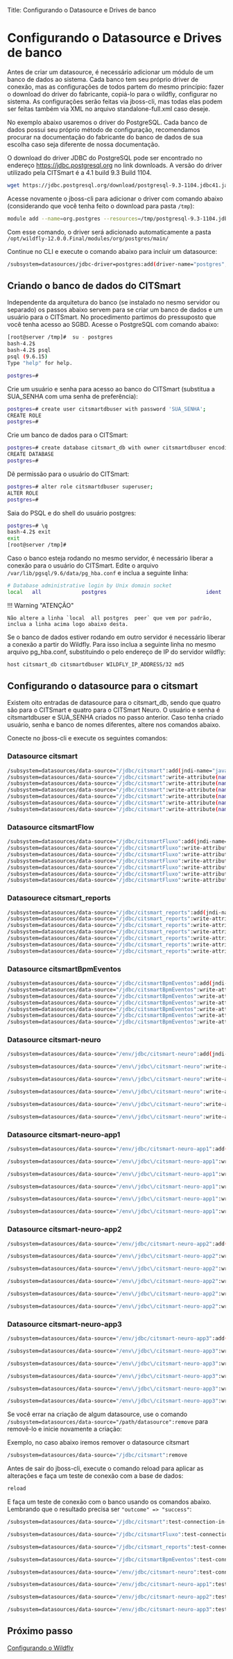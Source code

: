 Title: Configurando o Datasource e Drives de banco

# Configurando o Datasource e Drives de banco

Antes de criar um datasource, é necessário adicionar um módulo de um banco de dados ao sistema. Cada banco tem seu próprio driver de conexão, mas as configurações de todos partem do mesmo princípio: fazer o download do driver do fabricante, copiá-lo para o wildfly, configurar no sistema. As configurações serão feitas via jboss-cli, mas todas elas podem ser feitas também via XML no arquivo standalone-full.xml caso deseje.

No exemplo abaixo usaremos o driver do PostgreSQL. Cada banco de dados possui seu próprio método de configuração, recomendamos procurar na documentação do fabricante do banco de dados de sua escolha caso seja diferente de nossa documentação.

O download do driver JDBC do PostgreSQL pode ser encontrado no endereço https://jdbc.postgresql.org no link downloads. A versão do driver utilizado pela CITSmart é a 4.1 build 9.3 Build 1104.

```sh
wget https://jdbc.postgresql.org/download/postgresql-9.3-1104.jdbc41.jar
```

Acesse novamente o jboss-cli para adicionar o driver com comando abaixo (considerando que você tenha feito o download para pasta `/tmp`):

```sh
module add --name=org.postgres --resources=/tmp/postgresql-9.3-1104.jdbc41.jar --dependencies=javax.api,javax.transaction.api
```

Com esse comando, o driver será adicionado automaticamente a pasta `/opt/wildfly-12.0.0.Final/modules/org/postgres/main/`

Continue no CLI e execute o comando abaixo para incluir um datasource:

```sh
/subsystem=datasources/jdbc-driver=postgres:add(driver-name="postgres",driver-module-name="org.postgres",driver-xa-datasource-class-name=org.postgresql.xa.PGXADataSource
```

## Criando o banco de dados do CITSmart

Independente da arquitetura do banco (se instalado no nesmo servidor ou separado) os passos abaixo servem para se criar um banco de dados e um usuário para o CITSmart. No procedimento partimos do pressuposto que você tenha acesso ao SGBD. Acesse o PostgreSQL com comando abaixo:

```sh
[root@server /tmp]#  su - postgres
bash-4.2$
bash-4.2$ psql
psql (9.6.15)
Type "help" for help.

postgres=#
```
Crie um usuário e senha para acesso ao banco do CITSmart (substitua a SUA_SENHA com uma senha de preferência):

```sh
postgres=# create user citsmartdbuser with password 'SUA_SENHA';
CREATE ROLE
postgres=#
```
Crie um banco de dados para o CITSmart:

```sh
postgres=# create database citsmart_db with owner citsmartdbuser encoding 'UTF8' tablespace pg_default;
CREATE DATABASE
postgres=#
```
Dê permissão para o usuário do CITSmart:

```sh
postgres=# alter role citsmartdbuser superuser;
ALTER ROLE
postgres=#
```

Saia do PSQL e do shell do usuário postgres:

```sh
postgres=# \q
bash-4.2$ exit
exit
[root@server /tmp]#
```
Caso o banco esteja rodando no mesmo servidor, é necessário liberar a conexão para o usuário do CITSmart. Edite o arquivo  `/var/lib/pgsql/9.6/data/pg_hba.conf` e inclua a seguinte linha:

```sh
# Database administrative login by Unix domain socket
local   all             postgres                                ident
```
!!! Warning "ATENÇÃO"

    Não altere a linha `local  all postgres  peer` que vem por padrão, inclua a linha acima logo abaixo desta.


Se o banco de dados estiver rodando em outro servidor é necessário liberar a conexão a partir do Wildfly. Para isso inclua a seguinte linha no mesmo arquivo pg_hba.conf, substituindo o pelo endereço de IP do servidor wildfly:

```sh
host citsmart_db citsmartdbuser WILDFLY_IP_ADDRESS/32 md5
```

## Configurando o datasource para o citsmart

Existem oito entradas de datasource para o citsmart_db, sendo que quatro são para o CITSmart e quatro para o CITSmart Neuro. O usuário e senha é citsmartdbuser e SUA_SENHA criados no passo anterior. Caso tenha criado usuário, senha e banco de nomes diferentes, altere nos comandos abaixo.

Conecte no jboss-cli e execute os seguintes comandos:

### Datasource citsmart

```sh
/subsystem=datasources/data-source="/jdbc/citsmart":add(jndi-name="java:/jdbc/citsmart",driver-name="postgres",connection-url="jdbc:postgresql://pgdata.citsmart.com:5432/citsmart_db",user-name="citsmartdbuser",password="exemplo123",driver-class="org.postgresql.Driver", enabled=true, use-java-context=true)
/subsystem=datasources/data-source="/jdbc/citsmart":write-attribute(name=min-pool-size,value=10)
/subsystem=datasources/data-source="/jdbc/citsmart":write-attribute(name=max-pool-size,value=300)
/subsystem=datasources/data-source="/jdbc/citsmart":write-attribute(name=pool-prefill,value=true)
/subsystem=datasources/data-source="/jdbc/citsmart":write-attribute(name=flush-strategy,value=FailingConnectionOnly)
/subsystem=datasources/data-source="/jdbc/citsmart":write-attribute(name=blocking-timeout-wait-millis,value=60000)
/subsystem=datasources/data-source="/jdbc/citsmart":write-attribute(name=idle-timeout-minutes,value=5)
```

### Datasource citsmartFlow

```sh
/subsystem=datasources/data-source="/jdbc/citsmartFluxo":add(jndi-name="java:/jdbc/citsmartFluxo",driver-name="postgres",connection-url="jdbc:postgresql://pgdata.citsmart.com:5432/citsmart_db",user-name="citsmartdbuser",password="exemplo123",driver-class="org.postgresql.Driver", enabled=true, use-java-context=true)
/subsystem=datasources/data-source="/jdbc/citsmartFluxo":write-attribute(name=min-pool-size,value=10)
/subsystem=datasources/data-source="/jdbc/citsmartFluxo":write-attribute(name=max-pool-size,value=300)
/subsystem=datasources/data-source="/jdbc/citsmartFluxo":write-attribute(name=pool-prefill,value=true)
/subsystem=datasources/data-source="/jdbc/citsmartFluxo":write-attribute(name=flush-strategy,value=FailingConnectionOnly)
/subsystem=datasources/data-source="/jdbc/citsmartFluxo":write-attribute(name=blocking-timeout-wait-millis,value=60000)
/subsystem=datasources/data-source="/jdbc/citsmartFluxo":write-attribute(name=idle-timeout-minutes,value=5)
```

### Datasourece citsmart_reports

```sh
/subsystem=datasources/data-source="/jdbc/citsmart_reports":add(jndi-name="java:/jdbc/citsmart_reports",driver-name="postgres",connection-url="jdbc:postgresql://pgdata.citsmart.com:5432/citsmart_db",user-name="citsmartdbuser",password="exemplo123",driver-class="org.postgresql.Driver", enabled=true, use-java-context=true)
/subsystem=datasources/data-source="/jdbc/citsmart_reports":write-attribute(name=min-pool-size,value=10)
/subsystem=datasources/data-source="/jdbc/citsmart_reports":write-attribute(name=max-pool-size,value=300)
/subsystem=datasources/data-source="/jdbc/citsmart_reports":write-attribute(name=pool-prefill,value=true)
/subsystem=datasources/data-source="/jdbc/citsmart_reports":write-attribute(name=flush-strategy,value=FailingConnectionOnly)
/subsystem=datasources/data-source="/jdbc/citsmart_reports":write-attribute(name=blocking-timeout-wait-millis,value=60000)
/subsystem=datasources/data-source="/jdbc/citsmart_reports":write-attribute(name=idle-timeout-minutes,value=5)
```

### Datasource citsmartBpmEventos

```sh
/subsystem=datasources/data-source="/jdbc/citsmartBpmEventos":add(jndi-name="java:/jdbc/citsmartBpmEventos",driver-name="postgres",connection-url="jdbc:postgresql://pgdata.citsmart.com:5432/citsmart_db",user-name="citsmartdbuser",password="exemplo123",driver-class="org.postgresql.Driver", enabled=true, use-java-context=true)
/subsystem=datasources/data-source="/jdbc/citsmartBpmEventos":write-attribute(name=min-pool-size,value=10)
/subsystem=datasources/data-source="/jdbc/citsmartBpmEventos":write-attribute(name=max-pool-size,value=300)
/subsystem=datasources/data-source="/jdbc/citsmartBpmEventos":write-attribute(name=pool-prefill,value=true)
/subsystem=datasources/data-source="/jdbc/citsmartBpmEventos":write-attribute(name=flush-strategy,value=FailingConnectionOnly)
/subsystem=datasources/data-source="/jdbc/citsmartBpmEventos":write-attribute(name=blocking-timeout-wait-millis,value=60000)
/subsystem=datasources/data-source="/jdbc/citsmartBpmEventos":write-attribute(name=idle-timeout-minutes,value=5
```

### Datasource citsmart-neuro

```sh
/subsystem=datasources/data-source="/env/jdbc/citsmart-neuro":add(jndi-name="java:/env/jdbc/citsmart-neuro",driver-name="postgres",connection-url="jdbc:postgresql://pgdata.citsmart.com:5432/citsmart_db",user-name="citsmartdbuser",password="exemplo123",driver-class="org.postgresql.Driver", enabled=true, use-java-context=true)
```
```sh
/subsystem=datasources/data-source="/env\/jdbc\/citsmart-neuro":write-attribute(name=min-pool-size,value=10)
```
```sh
/subsystem=datasources/data-source="/env\/jdbc\/citsmart-neuro":write-attribute(name=max-pool-size,value=300)
```
```sh
/subsystem=datasources/data-source="/env\/jdbc\/citsmart-neuro":write-attribute(name=pool-prefill,value=true)
```
```sh
/subsystem=datasources/data-source="/env\/jdbc\/citsmart-neuro":write-attribute(name=flush-strategy,value=FailingConnectionOnly)
```
```sh
/subsystem=datasources/data-source="/env\/jdbc\/citsmart-neuro":write-attribute(name=blocking-timeout-wait-millis,value=60000)
```

### Datasource citsmart-neuro-app1

```sh
/subsystem=datasources/data-source="/env/jdbc/citsmart-neuro-app1":add(jndi-name="java:/env/jdbc/citsmart-neuro-app1",driver-name="postgres",connection-url="jdbc:postgresql://127.0.0.1:5432/citsmart_db",user-name="citsmartdbuser",password="12345678",driver-class="org.postgresql.Driver", enabled=true, use-java-context=true)
```
```sh
/subsystem=datasources/data-source="/env\/jdbc\/citsmart-neuro-app1":write-attribute(name=min-pool-size,value=10)
```
```sh
/subsystem=datasources/data-source="/env\/jdbc\/citsmart-neuro-app1":write-attribute(name=max-pool-size,value=300)
```
```sh
/subsystem=datasources/data-source="/env\/jdbc\/citsmart-neuro-app1":write-attribute(name=pool-prefill,value=true)
```
```sh
/subsystem=datasources/data-source="/env\/jdbc\/citsmart-neuro-app1":write-attribute(name=flush-strategy,value=FailingConnectionOnly)
```
```sh
/subsystem=datasources/data-source="/env\/jdbc\/citsmart-neuro-app1":write-attribute(name=blocking-timeout-wait-millis,value=60000)
```

### Datasource citsmart-neuro-app2

```sh
/subsystem=datasources/data-source="/env/jdbc/citsmart-neuro-app2":add(jndi-name="java:/env/jdbc/citsmart-neuro-app2",driver-name="postgres",connection-url="jdbc:postgresql://127.0.0.1:5432/citsmart_db",user-name="citsmartdbuser",password="12345678",driver-class="org.postgresql.Driver", enabled=true, use-java-context=true)
```
```sh
/subsystem=datasources/data-source="/env\/jdbc\/citsmart-neuro-app2":write-attribute(name=min-pool-size,value=10)
```
```sh
/subsystem=datasources/data-source="/env\/jdbc\/citsmart-neuro-app2":write-attribute(name=max-pool-size,value=300)
```
```sh
/subsystem=datasources/data-source="/env\/jdbc\/citsmart-neuro-app2":write-attribute(name=pool-prefill,value=true)
```
```sh
/subsystem=datasources/data-source="/env\/jdbc\/citsmart-neuro-app2":write-attribute(name=flush-strategy,value=FailingConnectionOnly)
```
```sh
/subsystem=datasources/data-source="/env\/jdbc\/citsmart-neuro-app2":write-attribute(name=blocking-timeout-wait-millis,value=60000)
```

### Datasource citsmart-neuro-app3

```sh
/subsystem=datasources/data-source="/env/jdbc/citsmart-neuro-app3":add(jndi-name="java:/env/jdbc/citsmart-neuro-app3",driver-name="postgres",connection-url="jdbc:postgresql://127.0.0.1:5432/citsmart_db",user-name="citsmartdbuser",password="12345678",driver-class="org.postgresql.Driver", enabled=true, use-java-context=true)
```
``` sh
/subsystem=datasources/data-source="/env\/jdbc\/citsmart-neuro-app3":write-attribute(name=min-pool-size,value=10)
```
``` sh
/subsystem=datasources/data-source="/env\/jdbc\/citsmart-neuro-app3":write-attribute(name=max-pool-size,value=300)
```
``` sh
/subsystem=datasources/data-source="/env\/jdbc\/citsmart-neuro-app3":write-attribute(name=pool-prefill,value=true)
```
``` sh
/subsystem=datasources/data-source="/env\/jdbc\/citsmart-neuro-app3":write-attribute(name=flush-strategy,value=FailingConnectionOnly)
```
``` sh
/subsystem=datasources/data-source="/env\/jdbc\/citsmart-neuro-app3":write-attribute(name=blocking-timeout-wait-millis,value=60000)
```

Se você errar na criação de algum datasource, use o comando `/subsystem=datasources/data-source="/path/datasource":remove` para removê-lo e inicie novamente a criação:

Exemplo, no caso abaixo iremos remover o datasource citsmart

```sh
/subsystem=datasources/data-source="/jdbc/citsmart":remove
```

Antes de sair do jboss-cli, execute o comando reload para aplicar as alterações e faça um teste de conexão com a base de dados:

```sh
reload
```
E faça um teste de conexão com o banco usando os comandos abaixo. Lembrando que o resultado precisa ser `"outcome" => "success"`:

``` sh
/subsystem=datasources/data-source="/jdbc/citsmart":test-connection-in-pool
```
``` sh
/subsystem=datasources/data-source="/jdbc/citsmartFluxo":test-connection-in-pool
```
``` sh
/subsystem=datasources/data-source="/jdbc/citsmart_reports":test-connection-in-pool
```
``` sh
/subsystem=datasources/data-source="/jdbc/citsmartBpmEventos":test-connection-in-pool
```
``` sh
/subsystem=datasources/data-source="/env/jdbc/citsmart-neuro":test-connection-in-pool
```
``` sh
/subsystem=datasources/data-source="/env/jdbc/citsmart-neuro-app1":test-connection-in-pool
```
``` sh
/subsystem=datasources/data-source="/env/jdbc/citsmart-neuro-app2":test-connection-in-pool
```
``` sh
/subsystem=datasources/data-source="/env/jdbc/citsmart-neuro-app3":test-connection-in-pool
```

## Próximo passo

[Configurando o Wildfly][1]

[1]:/pt-br/citsmart-platform-8/get-started/installation-and-upgrade/perform-installation/conf-wildfly.html
